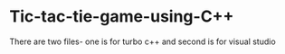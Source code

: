 # Tic-tac-tie-game-using-C++
There are two files-
one is for turbo c++ and second is for visual studio
